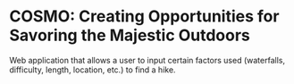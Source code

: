 # COSMO: Creating Opportunities for Savoring the Majestic Outdoors

Web application that allows a user to input certain factors used (waterfalls, difficulty, length, location, etc.) to find a hike.
